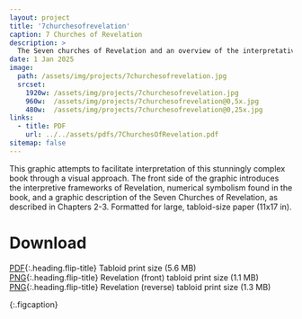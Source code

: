 ```yaml
---
layout: project
title: '7churchesofrevelation'
caption: 7 Churches of Revelation
description: >
  The Seven churches of Revelation and an overview of the interpretative frameworks for understanding the book of Revelation.
date: 1 Jan 2025
image: 
  path: /assets/img/projects/7churchesofrevelation.jpg
  srcset: 
    1920w: /assets/img/projects/7churchesofrevelation.jpg
    960w:  /assets/img/projects/7churchesofrevelation@0,5x.jpg
    480w:  /assets/img/projects/7churchesofrevelation@0,25x.jpg
links:
  - title: PDF
    url: ../../assets/pdfs/7ChurchesOfRevelation.pdf
sitemap: false
---
```


This graphic attempts to facilitate interpretation of this stunningly complex book through a visual approach. The front side of the graphic introduces the interpretive frameworks of Revelation, numerical symbolism found in the book, and a graphic description of the Seven Churches of Revelation, as described in Chapters 2-3. Formatted for large, tabloid-size paper (11x17 in).

# Download
[PDF](../assets/pdfs/7ChurchesOfRevelation.pdf){:.heading.flip-title} <span class="icon-file-pdf"></span> Tabloid print size (5.6 MB)  
[PNG](../assets/img/projects/7churchesofrevelation.png){:.heading.flip-title} <span class="icon-file-picture"></span> Revelation (front) tabloid print size (1.1 MB)  
[PNG](../assets/img/projects/structureofrevelation.png){:.heading.flip-title} <span class="icon-file-picture"></span> Revelation (reverse) tabloid print size (1.3 MB)

{:.figcaption}

